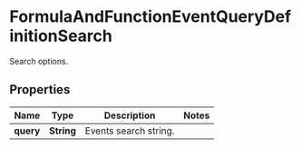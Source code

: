 # FormulaAndFunctionEventQueryDefinitionSearch

Search options.

## Properties

| Name      | Type       | Description           | Notes |
| --------- | ---------- | --------------------- | ----- |
| **query** | **String** | Events search string. |
